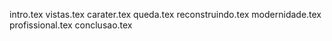 intro.tex
vistas.tex
carater.tex
queda.tex
reconstruindo.tex
modernidade.tex
profissional.tex
conclusao.tex
